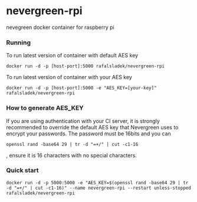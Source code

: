 # nevergreen-rpi
nevegreen docker container for raspberry pi

### Running

To run latest version of container with default AES key
```
docker run -d -p [host-port]:5000 rafalsladek/nevergreen-rpi
```

To run latest version of container with your AES key
```
docker run -d -p [host-port]:5000 -e "AES_KEY=[your-key]" rafalsladek/nevergreen-rpi
```

### How to generate AES_KEY

If you are using authentication with your CI server, it is strongly recommended to override the default AES key that Nevergreen uses to encrypt your passwords. The password must be 16bits and you can 
```
openssl rand -base64 29 | tr -d "=+/" | cut -c1-16
```
, ensure it is 16 characters with no special characters.

### Quick start
```
docker run -d -p 5000:5000 -e "AES_KEY=$(openssl rand -base64 29 | tr -d "=+/" | cut -c1-16)" --name nevergreen-rpi --restart unless-stopped rafalsladek/nevergreen-rpi
```

